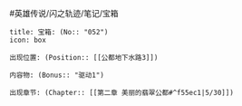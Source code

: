 #英雄传说/闪之轨迹/笔记/宝箱
```ad-quote
title: 宝箱: (No:: "052")
icon: box

出现位置: (Position:: [[公都地下水路3]])

内容物: (Bonus:: "驱动1")

出现章节: (Chapter:: [[第二章 美丽的翡翠公都#^f55ec1|5/30]])

```
